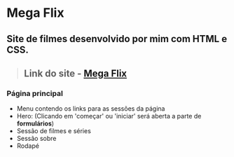 # Mega Flix
## Site de filmes desenvolvido por mim com HTML e CSS.
> ## Link do site - [Mega Flix](https://leticiaok.github.io/Mega-Flix/)
### Página principal
* Menu contendo os links para as sessões da página
* Hero: (Clicando em 'começar' ou 'iniciar' será aberta a parte de **formulários**)
* Sessão de filmes e séries
* Sessão sobre
* Rodapé


